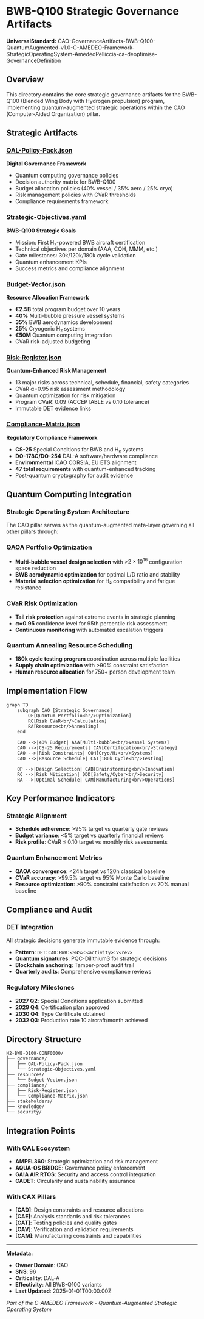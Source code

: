 # BWB-Q100 Strategic Governance Artifacts

**UniversalStandard:** CAO-GovernanceArtifacts-BWB-Q100-QuantumAugmented-v1.0-C-AMEDEO-Framework-StrategicOperatingSystem-AmedeoPelliccia-ca-deoptimise-GovernanceDefinition

## Overview

This directory contains the core strategic governance artifacts for the BWB-Q100 (Blended Wing Body with Hydrogen propulsion) program, implementing quantum-augmented strategic operations within the CAO (Computer-Aided Organization) pillar.

## Strategic Artifacts

### [QAL-Policy-Pack.json](governance/QAL-Policy-Pack.json)
**Digital Governance Framework**
- Quantum computing governance policies
- Decision authority matrix for BWB-Q100
- Budget allocation policies (40% vessel / 35% aero / 25% cryo)
- Risk management policies with CVaR thresholds
- Compliance requirements framework

### [Strategic-Objectives.yaml](governance/Strategic-Objectives.yaml)  
**BWB-Q100 Strategic Goals**
- Mission: First H₂-powered BWB aircraft certification
- Technical objectives per domain (AAA, CQH, MMM, etc.)
- Gate milestones: 30k/120k/180k cycle validation
- Quantum enhancement KPIs
- Success metrics and compliance alignment

### [Budget-Vector.json](resources/Budget-Vector.json)
**Resource Allocation Framework**
- **€2.5B** total program budget over 10 years
- **40%** Multi-bubble pressure vessel systems
- **35%** BWB aerodynamics development
- **25%** Cryogenic H₂ systems
- **€50M** Quantum computing integration
- CVaR risk-adjusted budgeting

### [Risk-Register.json](compliance/Risk-Register.json)
**Quantum-Enhanced Risk Management**
- 13 major risks across technical, schedule, financial, safety categories
- CVaR α=0.95 risk assessment methodology
- Quantum optimization for risk mitigation
- Program CVaR: 0.09 (ACCEPTABLE vs 0.10 tolerance)
- Immutable DET evidence links

### [Compliance-Matrix.json](compliance/Compliance-Matrix.json)
**Regulatory Compliance Framework**
- **CS-25** Special Conditions for BWB and H₂ systems
- **DO-178C/DO-254** DAL-A software/hardware compliance
- **Environmental** ICAO CORSIA, EU ETS alignment
- **47 total requirements** with quantum-enhanced tracking
- Post-quantum cryptography for audit evidence

## Quantum Computing Integration

### Strategic Operating System Architecture
The CAO pillar serves as the quantum-augmented meta-layer governing all other pillars through:

### QAOA Portfolio Optimization
- **Multi-bubble vessel design selection** with >$2×10^{16}$ configuration space reduction
- **BWB aerodynamic optimization** for optimal L/D ratio and stability
- **Material selection optimization** for H₂ compatibility and fatigue resistance

### CVaR Risk Optimization  
- **Tail risk protection** against extreme events in strategic planning
- **α=0.95** confidence level for 95th percentile risk assessment
- **Continuous monitoring** with automated escalation triggers

### Quantum Annealing Resource Scheduling
- **180k cycle testing program** coordination across multiple facilities
- **Supply chain optimization** with >90% constraint satisfaction
- **Human resource allocation** for 750+ person development team

## Implementation Flow

```mermaid
graph TD
    subgraph CAO [Strategic Governance]
        QP[Quantum Portfolio<br/>Optimization]
        RC[Risk CVaR<br/>Calculation] 
        RA[Resource<br/>Annealing]
    end
    
    CAO -->|40% Budget| AAA[Multi-bubble<br/>Vessel Systems]
    CAO -->|CS-25 Requirements| CAV[Certification<br/>Strategy]
    CAO -->|Risk Constraints| CQH[Cryo/H₂<br/>Systems]
    CAO -->|Resource Schedule| CAT[180k Cycle<br/>Testing]
    
    QP -->|Design Selection| CAB[Brainstorming<br/>Innovation]
    RC -->|Risk Mitigation| DDD[Safety/Cyber<br/>Security]
    RA -->|Optimal Schedule| CAM[Manufacturing<br/>Operations]
```

## Key Performance Indicators

### Strategic Alignment
- **Schedule adherence**: >95% target vs quarterly gate reviews
- **Budget variance**: <5% target vs quarterly financial reviews  
- **Risk profile**: CVaR ≤ 0.10 target vs monthly risk assessments

### Quantum Enhancement Metrics
- **QAOA convergence**: <24h target vs 120h classical baseline
- **CVaR accuracy**: >99.5% target vs 95% Monte Carlo baseline
- **Resource optimization**: >90% constraint satisfaction vs 70% manual baseline

## Compliance and Audit

### DET Integration
All strategic decisions generate immutable evidence through:
- **Pattern**: `DET:CAO:BWB:<SNS>:<activity>:V<rev>`
- **Quantum signatures**: PQC-Dilithium3 for strategic decisions
- **Blockchain anchoring**: Tamper-proof audit trail
- **Quarterly audits**: Comprehensive compliance reviews

### Regulatory Milestones
- **2027 Q2**: Special Conditions application submitted
- **2029 Q4**: Certification plan approved  
- **2030 Q4**: Type Certificate obtained
- **2032 Q3**: Production rate 10 aircraft/month achieved

## Directory Structure

```
H2-BWB-Q100-CONF0000/
├── governance/
│   ├── QAL-Policy-Pack.json
│   └── Strategic-Objectives.yaml
├── resources/
│   └── Budget-Vector.json
├── compliance/
│   ├── Risk-Register.json
│   └── Compliance-Matrix.json
├── stakeholders/
├── knowledge/
└── security/
```

## Integration Points

### With QAL Ecosystem
- **AMPEL360**: Strategic optimization and risk management
- **AQUA-OS BRIDGE**: Governance policy enforcement
- **GAIA AIR RTOS**: Security and access control integration
- **CADET**: Circularity and sustainability assurance

### With CAX Pillars
- **[CAD]**: Design constraints and resource allocations
- **[CAE]**: Analysis standards and risk tolerances  
- **[CAT]**: Testing policies and quality gates
- **[CAV]**: Verification and validation requirements
- **[CAM]**: Manufacturing constraints and capabilities

---

**Metadata:**
- **Owner Domain**: CAO
- **SNS**: 96  
- **Criticality**: DAL-A
- **Effectivity**: All BWB-Q100 variants
- **Last Updated**: 2025-01-01T00:00:00Z

*Part of the C-AMEDEO Framework - Quantum-Augmented Strategic Operating System*